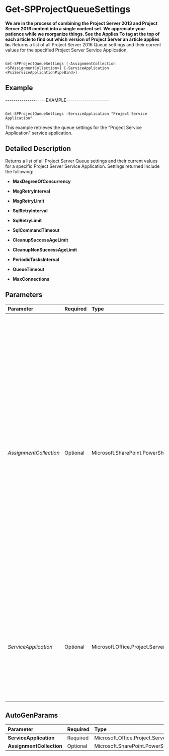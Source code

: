 

# Get-SPProjectQueueSettings
 **We are in the process of combining the Project Server 2013 and Project Server 2016 content into a single content set. We appreciate your patience while we reorganize things. See the Applies To tag at the top of each article to find out which version of Project Server an article applies to.**
Returns a list of all Project Server 2016 Queue settings and their current values for the specified Project Server Service Application.
  
    
    


```

Get-SPProjectQueueSettings [-AssignmentCollection <SPAssignmentCollection>] [-ServiceApplication <PsiServiceApplicationPipeBind>]

```


## Example

--------------------EXAMPLE--------------------- 
  
    
    

```

Get-SPProjectQueueSettings -ServiceApplication "Project Service Application"
```

This example retrieves the queue settings for the "Project Service Application" service application.
  
    
    

## Detailed Description

Returns a list of all Project Server Queue settings and their current values for a specific Project Server Service Application. Settings returned include the following:
  
    
    
- **MaxDegreeOfConcurrency**
  
    
    
- **MsgRetryInterval**
  
    
    
- **MsgRetryLimit**
  
    
    
- **SqlRetryInterval**
  
    
    
- **SqlRetryLimit**
  
    
    
- **SqlCommandTimeout**
  
    
    
- **CleanupSuccessAgeLimit**
  
    
    
- **CleanupNonSuccessAgeLimit**
  
    
    
- **PeriodicTasksInterval**
  
    
    
- **QueueTimeout**
  
    
    
- **MaxConnections**
  
    
    

## Parameters



|**Parameter**|**Required**|**Type**|**Description**|
|:-----|:-----|:-----|:-----|
| _AssignmentCollection_ <br/> |Optional  <br/> |Microsoft.SharePoint.PowerShell.SPAssignmentCollection  <br/> |Manages objects for the purpose of proper disposal. Use of objects, such as **SPWeb** or **SPSite**, can use large amounts of memory and use of these objects in Windows PowerShell scripts requires proper memory management. Using the **SPAssignment** object, you can assign objects to a variable and dispose of the objects after they are needed to free up memory. When **SPWeb**, **SPSite**, or **SPSiteAdministration** objects are used, the objects are automatically disposed of if an assignment collection or the **Global** parameter is not used. <br/> > [!NOTE]> When the **Global** parameter is used, all objects are contained in the global store. If objects are not immediately used, or disposed of by using the **Stop-SPAssignment** command, an out-of-memory scenario can occur.          |
| _ServiceApplication_ <br/> |Optional  <br/> |Microsoft.Office.Project.Server.Cmdlet.PsiServiceApplicationPipeBind  <br/> |Specifies the Project Server service application to target.  <br/> The type must be a valid GUID, in the form 12345678-90ab-cdef-1234-567890bcdefg; a valid name of a Project Server Service Application (for example, ProjectServiceApp1); or an instance of a valid PsiServiceApplication object.  <br/> |
   

## AutoGenParams



|**Parameter**|**Required**|**Type**|**Description**|
|:-----|:-----|:-----|:-----|
|**ServiceApplication** <br/> |Required  <br/> |Microsoft.Office.Project.Server.Cmdlet.PsiServiceApplicationPipeBind  <br/> ||
|**AssignmentCollection** <br/> |Optional  <br/> |Microsoft.SharePoint.PowerShell.SPAssignmentCollection  <br/> ||
   